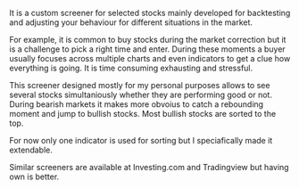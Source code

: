 It is a custom screener for selected stocks mainly developed for backtesting and adjusting your behaviour for different situations in the market.

For example, it is common to buy stocks during the market correction but it is a challenge to pick a right time and enter. During these moments a buyer usually focuses across multiple charts and even indicators to get a clue how everything is going. It is time consuming exhausting and stressful.

This screener designed mostly for my personal purposes allows to see several stocks simultaniously whether they are performing good or not. During bearish markets it makes more obvoius to catch a rebounding moment and jump to bullish stocks. Most bullish stocks are sorted to the top.

For now only one indicator is used for sorting but I speciafically made it extendable.

Similar screeners are available at Investing.com and Tradingview but having own is better.
